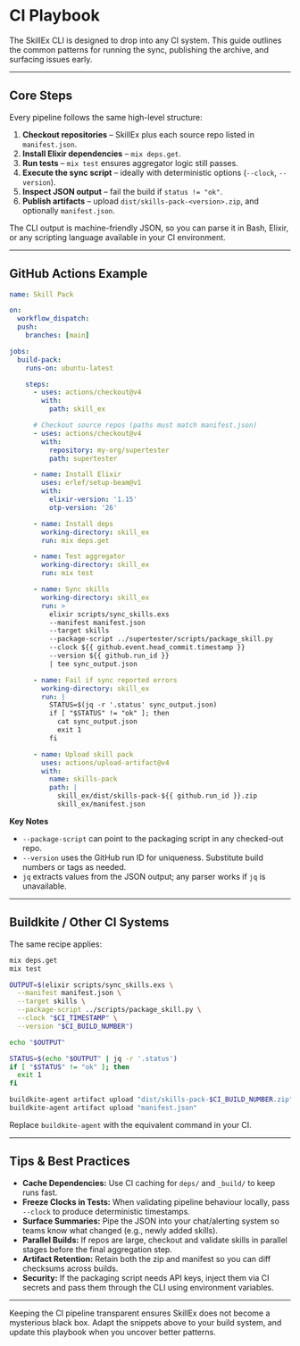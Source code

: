 # CI Playbook

The SkillEx CLI is designed to drop into any CI system. This guide outlines the common patterns for running the sync, publishing the archive, and surfacing issues early.

---

## Core Steps

Every pipeline follows the same high-level structure:

1. **Checkout repositories** – SkillEx plus each source repo listed in `manifest.json`.
2. **Install Elixir dependencies** – `mix deps.get`.
3. **Run tests** – `mix test` ensures aggregator logic still passes.
4. **Execute the sync script** – ideally with deterministic options (`--clock`, `--version`).
5. **Inspect JSON output** – fail the build if `status != "ok"`.
6. **Publish artifacts** – upload `dist/skills-pack-<version>.zip`, and optionally `manifest.json`.

The CLI output is machine-friendly JSON, so you can parse it in Bash, Elixir, or any scripting language available in your CI environment.

---

## GitHub Actions Example

```yaml
name: Skill Pack

on:
  workflow_dispatch:
  push:
    branches: [main]

jobs:
  build-pack:
    runs-on: ubuntu-latest

    steps:
      - uses: actions/checkout@v4
        with:
          path: skill_ex

      # Checkout source repos (paths must match manifest.json)
      - uses: actions/checkout@v4
        with:
          repository: my-org/supertester
          path: supertester

      - name: Install Elixir
        uses: erlef/setup-beam@v1
        with:
          elixir-version: '1.15'
          otp-version: '26'

      - name: Install deps
        working-directory: skill_ex
        run: mix deps.get

      - name: Test aggregator
        working-directory: skill_ex
        run: mix test

      - name: Sync skills
        working-directory: skill_ex
        run: >
          elixir scripts/sync_skills.exs
          --manifest manifest.json
          --target skills
          --package-script ../supertester/scripts/package_skill.py
          --clock ${{ github.event.head_commit.timestamp }}
          --version ${{ github.run_id }}
          | tee sync_output.json

      - name: Fail if sync reported errors
        working-directory: skill_ex
        run: |
          STATUS=$(jq -r '.status' sync_output.json)
          if [ "$STATUS" != "ok" ]; then
            cat sync_output.json
            exit 1
          fi

      - name: Upload skill pack
        uses: actions/upload-artifact@v4
        with:
          name: skills-pack
          path: |
            skill_ex/dist/skills-pack-${{ github.run_id }}.zip
            skill_ex/manifest.json
```

**Key Notes**

- `--package-script` can point to the packaging script in any checked-out repo.
- `--version` uses the GitHub run ID for uniqueness. Substitute build numbers or tags as needed.
- `jq` extracts values from the JSON output; any parser works if `jq` is unavailable.

---

## Buildkite / Other CI Systems

The same recipe applies:

```bash
mix deps.get
mix test

OUTPUT=$(elixir scripts/sync_skills.exs \
  --manifest manifest.json \
  --target skills \
  --package-script ../scripts/package_skill.py \
  --clock "$CI_TIMESTAMP" \
  --version "$CI_BUILD_NUMBER")

echo "$OUTPUT"

STATUS=$(echo "$OUTPUT" | jq -r '.status')
if [ "$STATUS" != "ok" ]; then
  exit 1
fi

buildkite-agent artifact upload "dist/skills-pack-$CI_BUILD_NUMBER.zip"
buildkite-agent artifact upload "manifest.json"
```

Replace `buildkite-agent` with the equivalent command in your CI.

---

## Tips & Best Practices

- **Cache Dependencies:** Use CI caching for `deps/` and `_build/` to keep runs fast.
- **Freeze Clocks in Tests:** When validating pipeline behaviour locally, pass `--clock` to produce deterministic timestamps.
- **Surface Summaries:** Pipe the JSON into your chat/alerting system so teams know what changed (e.g., newly added skills).
- **Parallel Builds:** If repos are large, checkout and validate skills in parallel stages before the final aggregation step.
- **Artifact Retention:** Retain both the zip and manifest so you can diff checksums across builds.
- **Security:** If the packaging script needs API keys, inject them via CI secrets and pass them through the CLI using environment variables.

---

Keeping the CI pipeline transparent ensures SkillEx does not become a mysterious black box. Adapt the snippets above to your build system, and update this playbook when you uncover better patterns.
